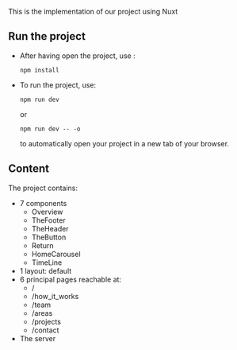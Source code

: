 
This is the implementation of our project using Nuxt

## Run the project
- After having open the project, use :

      npm install

- To run the project, use:

      npm run dev

    or

      npm run dev -- -o
    
    to automatically open your project in a new tab of your browser.

## Content
The project contains:
- 7 components
  - Overview
  - TheFooter
  - TheHeader
  - TheButton
  - Return
  - HomeCarousel
  - TimeLine
- 1 layout: default
- 6 principal pages reachable at:
  - /
  - /how_it_works
  - /team
  - /areas
  - /projects
  - /contact
- The server 

